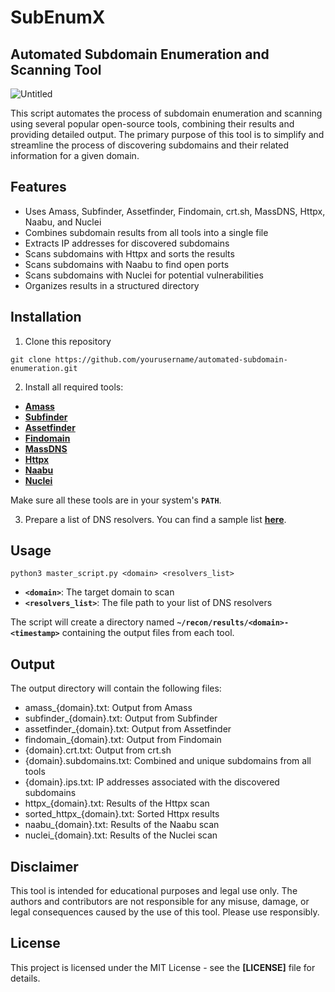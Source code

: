 # SubEnumX
## Automated Subdomain Enumeration and Scanning Tool

![Untitled](https://github.com/TaurusOmar/SubEnumX/blob/main/SubEnumX-4.png?raw=true)

This script automates the process of subdomain enumeration and scanning using several popular open-source tools, combining their results and providing detailed output. The primary purpose of this tool is to simplify and streamline the process of discovering subdomains and their related information for a given domain.

## **Features**

- Uses Amass, Subfinder, Assetfinder, Findomain, crt.sh, MassDNS, Httpx, Naabu, and Nuclei
- Combines subdomain results from all tools into a single file
- Extracts IP addresses for discovered subdomains
- Scans subdomains with Httpx and sorts the results
- Scans subdomains with Naabu to find open ports
- Scans subdomains with Nuclei for potential vulnerabilities
- Organizes results in a structured directory

## **Installation**

1. Clone this repository

```
git clone https://github.com/yourusername/automated-subdomain-enumeration.git

```

2. Install all required tools:
- **[Amass](https://github.com/OWASP/Amass)**
- **[Subfinder](https://github.com/projectdiscovery/subfinder)**
- **[Assetfinder](https://github.com/tomnomnom/assetfinder)**
- **[Findomain](https://github.com/Findomain/Findomain)**
- **[MassDNS](https://github.com/blechschmidt/massdns)**
- **[Httpx](https://github.com/projectdiscovery/httpx)**
- **[Naabu](https://github.com/projectdiscovery/naabu)**
- **[Nuclei](https://github.com/projectdiscovery/nuclei)**

Make sure all these tools are in your system's **`PATH`**.

3. Prepare a list of DNS resolvers. You can find a sample list **[here](https://public-dns.info/nameservers.txt)**.

## **Usage**

```
python3 master_script.py <domain> <resolvers_list>

```

- **`<domain>`**: The target domain to scan
- **`<resolvers_list>`**: The file path to your list of DNS resolvers

The script will create a directory named **`~/recon/results/<domain>-<timestamp>`** containing the output files from each tool.

## **Output**

The output directory will contain the following files:

- amass_{domain}.txt: Output from Amass
- subfinder_{domain}.txt: Output from Subfinder
- assetfinder_{domain}.txt: Output from Assetfinder
- findomain_{domain}.txt: Output from Findomain
- {domain}.crt.txt: Output from crt.sh
- {domain}.subdomains.txt: Combined and unique subdomains from all tools
- {domain}.ips.txt: IP addresses associated with the discovered subdomains
- httpx_{domain}.txt: Results of the Httpx scan
- sorted_httpx_{domain}.txt: Sorted Httpx results
- naabu_{domain}.txt: Results of the Naabu scan
- nuclei_{domain}.txt: Results of the Nuclei scan

## **Disclaimer**

This tool is intended for educational purposes and legal use only. The authors and contributors are not responsible for any misuse, damage, or legal consequences caused by the use of this tool. Please use responsibly.

## **License**

This project is licensed under the MIT License - see the **[LICENSE]** file for details.
